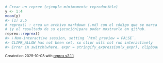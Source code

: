 ``` r
# Crear un reprex (ejemplo mínimamente reproducible)
y <- 1:4
mean(y)
#> [1] 2.5
# reprex() : crea un archivo markdown (.md) con el código que se marca
# (y el resultado de su ejecución)para poder mostrarlo en github.
reprex::reprex()
#> ℹ Non-interactive session, setting `html_preview = FALSE`.
#> CLIPR_ALLOW has not been set, so clipr will not run interactively
#> Error in switch(where, expr = stringify_expression(x_expr), clipboard = ingest_clipboard(), : EXPR must be a length 1 vector
```

<sup>Created on 2025-10-08 with [reprex v2.1.1](https://reprex.tidyverse.org)</sup>
